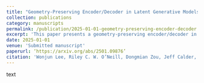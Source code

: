 ```yaml
---
title: "Geometry-Preserving Encoder/Decoder in Latent Generative Models" 
collection: publications 
category: manuscripts 
permalink: /publication/2025-01-01-geometry-preserving-encoder-decoder 
excerpt: 'This paper presents a geometry-preserving encoder/decoder in latent generative models.' 
date: 2025-01-01 
venue: 'Submitted manuscript' 
paperurl: ‘https://arxiv.org/abs/2501.09876’
citation: 'Wonjun Lee, Riley C. W. O’Neill, Dongmian Zou, Jeff Calder, & Gilad Lerman. (2025). "Geometry-Preserving Encoder/Decoder in Latent Generative Models." Submitted manuscript.'
---
```


text